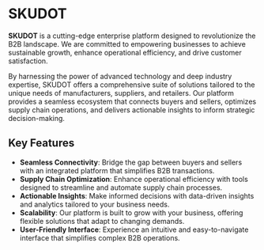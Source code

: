 # SKUDOT

**SKUDOT** is a cutting-edge enterprise platform designed to revolutionize the B2B landscape. We are committed to empowering businesses to achieve sustainable growth, enhance operational efficiency, and drive customer satisfaction.

By harnessing the power of advanced technology and deep industry expertise, SKUDOT offers a comprehensive suite of solutions tailored to the unique needs of manufacturers, suppliers, and retailers. Our platform provides a seamless ecosystem that connects buyers and sellers, optimizes supply chain operations, and delivers actionable insights to inform strategic decision-making.

## Key Features

- **Seamless Connectivity**: Bridge the gap between buyers and sellers with an integrated platform that simplifies B2B transactions.
- **Supply Chain Optimization**: Enhance operational efficiency with tools designed to streamline and automate supply chain processes.
- **Actionable Insights**: Make informed decisions with data-driven insights and analytics tailored to your business needs.
- **Scalability**: Our platform is built to grow with your business, offering flexible solutions that adapt to changing demands.
- **User-Friendly Interface**: Experience an intuitive and easy-to-navigate interface that simplifies complex B2B operations.





